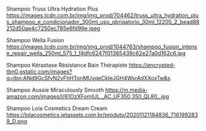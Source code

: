  Shampoo Truss Ultra Hydration Plus
https://images.tcdn.com.br/img/img_prod/704462/truss_ultra_hydration_plus_shampoo_e_condicionador_300ml_uso_obrigatorio_30ml_12205_2_bead88212d50ae4c7250ec785e6fd99e.jpeg
 
 Shampoo Wella Fusion
 https://images.tcdn.com.br/img/img_prod/1044763/shampoo_fusion_intense_repair_wella_250ml_575_1_f4dfc6247f01365439c62e27a0d162c6.jpg
 
Shampoo Kérastase Résistance Bain Thérapiste
https://encrypted-tbn0.gstatic.com/images?q=tbn:ANd9GcSfvN2vFhHTonMUyqeCkIeJGH4WsrAdXXoxTw&s

Shampoo Aussie Miraculously Smooth
https://m.media-amazon.com/images/I/61OzXFomlUL._AC_UF350,350_QL80_.jpg

Shampoo Lola Cosmetics Dream Cream
https://lolacosmetics.jetassets.com.br/produto/20201121184836_7161992839_D.png

